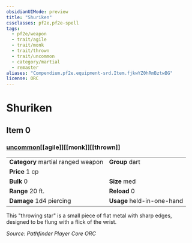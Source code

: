 ```yaml
---
obsidianUIMode: preview
title: "Shuriken"
cssclasses: pf2e,pf2e-spell
tags:
  - pf2e/weapon
  - trait/agile
  - trait/monk
  - trait/thrown
  - trait/uncommon
  - category/martial
  - remaster
aliases: "Compendium.pf2e.equipment-srd.Item.fjkwYZ0hRmBztwBG"
license: ORC
---
```

# Shuriken
## Item 0
### [uncommon](uncommon.md "Uncommon Rarity Trait")[[agile]][[monk]][[thrown]]

|  |  |
| -- | -- |
| **Category** martial ranged weapon | **Group** dart |
| **Price** 1 cp |  |
| **Bulk** 0 | **Size** med |
|**Range** 20 ft.| **Reload** 0|
| **Damage** 1d4 piercing  | **Usage** held-in-one-hand |



This "throwing star" is a small piece of flat metal with sharp edges, designed to be flung with a flick of the wrist.

*Source: Pathfinder Player Core*
*ORC*